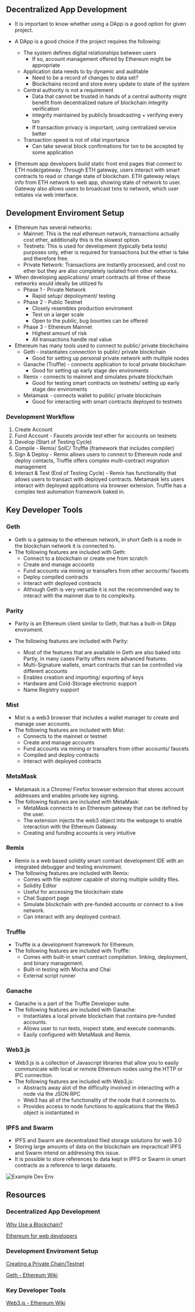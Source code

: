 ## Decentralized App Development

- It is important to know whether using a DApp is a good option for given project.

- A DApp is a good choice if the project requires the following:
  - The system defines digital relationships between users
    - If so, account management offered by Ethereum might be appropriate
  - Application data needs to by dynamic and auditable
    - Need to be a record of changes to data set?
    - Blockchains record and store every update to state of the system
  - Central authority is not a requirement
    - Data that cannot be trusted in hands of a central authority might benefit from decentralized nature of blockchain integrity verification
    - integrity maintained by publicly broadcasting + verifying every txn
    - If transaction privacy is important, using centralized service better
  - Transaction speed is not of vital importance
    - Can take several block confirmations for txn to be accepted by some application
    
- Ethereum app developers build static front end pages that connect to ETH node/gateway. Through ETH gateway, users interact with smart contracts to read or change state of blockchain. ETH gateway relays info from ETH network to web app, showing state of network to user. Gateway also allows users to broadcast txns to network, which user initiates via web interface.

## Development Enviroment Setup

- Ethereum has several networks:
  - Mainnet: This is the real ethereum network, transactions actually cost ether, additionally this is the slowest option.
  - Testnets: This is used for development (typically beta tests) purposes only, ether is required for transactions but the ether is fake and therefore free.
  - Private Network: Transactions are instantly processed, and cost no ether but they are also completely isolated from other networks.
- When developing applications/ smart contracts all three of these networks would ideally be utilized fo
  - Phase 1 - Private Network
    - Rapid setup/ depoloyment/ testing
  - Phase 2 - Public Testnet
    - Closely resembles production enviroment
    - Test on a larger scale
    - Open to the public, bug bounties can be offered
  - Phase 3 - Ethereum Mainnet
    - Highest amount of risk
    - All transactions handle real value
- Ethereum has many tools used to connect to public/ private blockchains
  - Geth - instantiates connection to public/ private blockchain
    - Good for setting up personal private network with multiple nodes
  - Ganache (Truffle) - connects application to local private blockchain
    - Good for setting up early stage dev enviroments
  - Remix - connects to mainnet and simulates private blockchain
    - Good for testing smart contracts on testnets/ setting up early stage dev enviroments
  - Metamask - connects wallet to public/ private blockchain
    - Good for interacting with smart contracts deployed to testnets

### Development Workflow

1.  Create Account
2.  Fund Account - Faucets provide test ether for accounts on testnets
3.  Develop (Start of Testing Cycle)
4.  Compile - Remix/ SolC/ Truffle (framework that includes compiler)
5.  Sign & Deploy - Remix allows users to connect to Ethereum node and deploy contacts, Truffle offers complex multi-contract migration management
6.  Interact & Test (End of Testing Cycle) - Remix has functionality that allows users to transact with deployed contracts. Metamask lets users interact with deployed applications via browser extension. Truffle has a complex test automation framework baked in.

## Key Developer Tools

### Geth

- Geth is a gateway to the ethereum network, in short Geth is a node in the blockchain network it is connected to.
- The following features are included with Geth:
  - Connect to a blockchain or create one from scratch
  - Create and manage accounts
  - Fund accounts via mining or transafers from other accounts/ faucets
  - Deploy compiled contracts
  - Interact with deployed contracts
  - Although Geth is very versatile it is not the recommended way to interact with the mainnet due to its complexity.

### Parity

- Parity is an Ethereum client similar to Geth, that has a built-in DApp enviroment.
- The following features are included with Parity:

  - Most of the features that are available in Geth are also baked into Partiy, in many cases Parity offers more advanced features.
  - Multi-Signature wallets, smart contracts that can be controlled via different accounts
  - Enables creation and importing/ exporting of keys
  - Hardware and Cold-Storage electronic support
  - Name Registry support

### Mist

- Mist is a web3 browser that includes a wallet manager to create and manage user accounts.
- The following features are included with Mist:
  - Connects to the mainnet or testnet
  - Create and manage accounts
  - Fund accounts via mining or transafers from other accounts/ faucets
  - Compiled and deploy contracts
  - Interact with deployed contracts

### MetaMask

- Metamask is a Chrome/ Firefox browser extension that stores account addresses and enables private key signing.
- The following features are included with MetaMask:
  - MetaMask connects to an Ethereum gateway that can be defined by the user.
  - The extension injects the web3 object into the webpage to enable interaction with the Ethereum Gateway.
  - Creating and funding accounts is very intuitive

### Remix

- Remix is a web based solidity smart contract development IDE with an integrated debugger and testing enviroment.
- The following features are included with Remix:
  - Comes with file explorer capable of storing multiple solidity files.
  - Solidity Editor
  - Useful for accessing the blockchain state
  - Chat Support page
  - Simulate blockchain with pre-funded accounts or connect to a live network.
  - Can interact with any deployed contract.

### Truffle

- Truffle is a development framework for Ethereum.
- The following features are included with Truffle:
  - Comes with built-in smart contract compilation. linking, deployment, and binary management.
  - Built-in testing with Mocha and Chai
  - External script runner

### Ganache

- Ganache is a part of the Truffle Developer suite.
- The following features are included with Ganache:
  - Instantiates a local private blockchain that contains pre-funded accounts.
  - Allows user to run tests, inspect state, and execute commands.
  - Easily configured with MetaMask and Remix.

### Web3.js

- Web3.js is a collection of Javascript libraries that allow you to easily communicate with local or remote Ethereum nodes using the HTTP or IPC connection.
- The following features are included with Web3.js:
  - Abstracts away alot of the difficulty involved in interacting with a node via the JSON RPC
  - Web3 has all of the functionality of the node that it connects to.
  - Provides access to node functions to applications that the Web3 object is instantiated in

### IPFS and Swarm

- IPFS and Swarm are decentralized filed storage solutions for web 3.0
- Storing large amounts of data on the blockchain are impractical! IPFS and Swarm intend on addressing this issue.
- It is possible to store references to data kept in IPFS or Swarm in smart contracts as a reference to large datasets.

![Example Dev Env](/images/exampleDevEnv.png)

## Resources

### Decentralized App Development

[Why Use a Blockchain?](https://www.coindesk.com/information/why-use-a-blockchain/)

[Ethereum for web developers](https://medium.com/@mvmurthy/ethereum-for-web-developers-890be23d1d0c)

### Development Enviroment Setup

[Creating a Private Chain/Testnet](https://souptacular.gitbooks.io/ethereum-tutorials-and-tips-by-hudson/content/private-chain.html)

[Geth - Ethereum Wiki](https://github.com/ethereum/go-ethereum/wiki/geth)

### Key Developer Tools

[Web3.js - Ethereum Wiki](https://github.com/ethereum/wiki/wiki/JavaScript-API)
